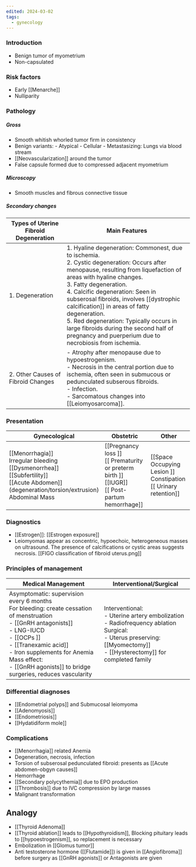 ```yaml
---
edited: 2024-03-02
tags:
  - gynecology
---
```

### Introduction
- Benign tumor of myometrium
- Non-capsulated

### Risk factors
- Early [[Menarche]]
- Nulliparity 
### Pathology
##### Gross
- Smooth whitish whorled tumor firm in consistency
- Benign variants:
		- Atypical
		- Cellular
		- Metastasizing: Lungs via blood stream
- [[Neovascularization]] around the tumor
- False capsule formed due to compressed adjacent myometrium
##### Microscopy
- Smooth muscles and fibrous connective tissue
##### Secondary changes
| **Types of Uterine Fibroid Degeneration** | **Main Features**                                                                                                                                                                                                                                                                                                                                                                                                                                                            |
| ----------------------------------------- | ---------------------------------------------------------------------------------------------------------------------------------------------------------------------------------------------------------------------------------------------------------------------------------------------------------------------------------------------------------------------------------------------------------------------------------------------------------------------------- |
| 1. Degeneration                           | 1. Hyaline degeneration: Commonest, due to ischemia.<br>2. Cystic degeneration: Occurs after menopause, resulting from liquefaction of areas with hyaline changes.<br>3. Fatty degeneration.<br>4. Calcific degeneration: Seen in subserosal fibroids, involves [[dystrophic calcification]] in areas of fatty degeneration.<br>5. Red degeneration: Typically occurs in large fibroids during the second half of pregnancy and puerperium due to necrobiosis from ischemia. |
| 2. Other Causes of Fibroid Changes        | - Atrophy after menopause due to hypoestrogenism.<br>- Necrosis in the central portion due to ischemia, often seen in submucous or pedunculated subserous fibroids.<br>- Infection.<br>- Sarcomatous changes into [[Leiomyosarcoma]].                                                                                                                                                                                                                                        |

### Presentation
| **Gynecological**                                                                                                                                                  | **Obstetric**                                                                                          | **Other**                                                               |
| ------------------------------------------------------------------------------------------------------------------------------------------------------------------ | ------------------------------------------------------------------------------------------------------ | ----------------------------------------------------------------------- |
| [[Menorrhagia]] <br> Irregular bleeding <br> [[Dysmenorrhea]] <br> [[Subfertility]] <br> [[Acute Abdomen]]<br>(degeneration/torsion/extrusion) <br> Abdominal Mass | [[Pregnancy loss ]]<br>[[ Prematurity or preterm birth ]]<br> [[IUGR]] <br>[[ Post-partum hemorrhage]] | [[Space Occupying Lesion ]]<br> Constipation <br>[[ Urinary retention]] |

### Diagnostics
- [[Estrogen]]: [[Estrogen exposure]] 
- Leiomyomas appear as concentric, hypoechoic, heterogeneous masses on ultrasound. The presence of calcifications or cystic areas suggests necrosis.
[[FIGO classification of fibroid uterus.png]]
### Principles of management
| **Medical Management**                                                                                                                                                                                                                                                                                   | **Interventional/Surgical**                                                                                                                                                            |
| -------------------------------------------------------------------------------------------------------------------------------------------------------------------------------------------------------------------------------------------------------------------------------------------------------- | -------------------------------------------------------------------------------------------------------------------------------------------------------------------------------------- |
| Asymptomatic: supervision every 6 months <br> For bleeding: create cessation of menstruation<br> - [[GnRH antagonists]] <br> - LNG-IUCD <br> - [[OCPs ]]<br> - [[Tranexamic acid]] <br> - Iron supplements for Anemia<br> Mass effect: <br> - [[GnRH agonists]] to bridge surgeries, reduces vascularity | Interventional:<br> - Uterine artery embolization <br>  - Radiofrequency ablation <br>Surgical:<br>  - Uterus preserving: [[Myomectomy]] <br>  - [[Hysterectomy]] for completed family |

### Differential diagnoses
- [[Endometrial polyps]] and Submucosal leiomyoma
- [[Adenomyosis]]
- [[Endometriosis]] 
- [[Hydatidiform mole]] 

### Complications
- [[Menorrhagia]] related Anemia
- Degeneration, necrosis, infection
- Torsion of subserosal pedunculated fibroid: presents as [[Acute abdomen-obgyn causes]] 
- Hemorrhage
- [[Secondary polycythemia]] due to EPO production 
- [[Thrombosis]] due to IVC compression by large masses
- Malignant transformation 
## Analogy
- [[Thyroid Adenoma]]  
- [[Thyroid ablation]] leads to [[Hypothyroidism]], Blocking pituitary leads to [[hypoestrogenism]], so replacement is necessary 
- Embolization in [[Glomus tumor]] 
- Anti testosterone hormone ([[Flutamide]]) is given in [[Angiofibroma]] before surgery as [[GnRH agonists]] or Antagonists are given 